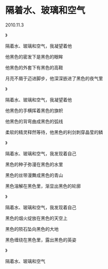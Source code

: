 # 隔着水、玻璃和空气

2010.11.3

》

隔着水、玻璃和空气，我凝望着他

他黑色的密发下是黑色的眼眸

他黑色的外套下有黑色的高鞋

月亮不屑于迈进脚步，他深深嵌进了黑色的夜气里

》

隔着水、玻璃和空气，我凝望着他

他黑色的手横挥着黑色的旗帜

他黑色的背弯曲成黑色的弧线

柔软的精灵释然等待，他黑色的利剑刺穿晶莹的鳞

》

隔着水、玻璃和空气，我发现着自己

黑色的种子弥漫在黑色的水里

黑色的丝带漫舞成黑色的青山

黑色溶解在黑色里，渐显出黑色的轮廓

》

隔着水、玻璃和空气，我发现着自己

黑色的烟火绽放在黑色的天空上

黑色的陨石坠向黑色的大地

黑色缠绕在黑色里，露出黑色的英姿

》

隔着水、玻璃和空气

